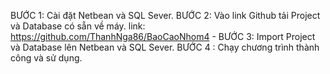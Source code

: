BƯỚC 1: Cài đặt Netbean và SQL Sever.
BƯỚC 2: Vào link Github tải Project và Database có sẵn về máy.
link: https://github.com/ThanhNga86/BaoCaoNhom4
               - BƯỚC 3: Import Project và Database lên Netbean và SQL Sever.
BƯỚC 4 : Chạy chương trình thành công và sử dụng.
